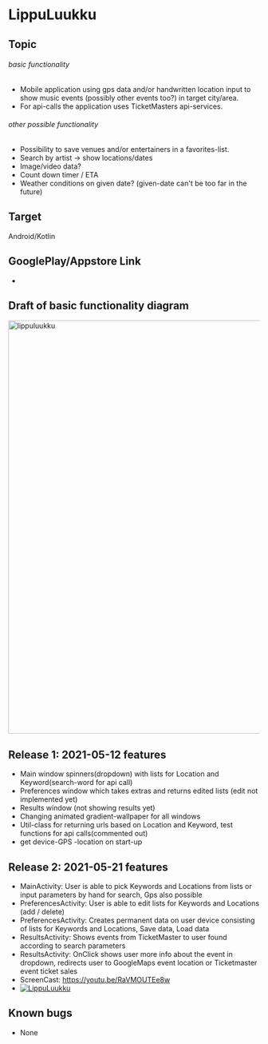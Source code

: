 
# LippuLuukku

## Topic
 ###### basic functionality
- Mobile application using gps data and/or handwritten location input to show music events (possibly other events too?) in target city/area.
- For api-calls the application uses TicketMasters api-services.
 ###### other possible functionality
- Possibility to save venues and/or entertainers in a favorites-list.
- Search by artist -> show locations/dates
- Image/video data?
- Count down timer / ETA
- Weather conditions on given date? (given-date can't be too far in the future)

## Target
Android/Kotlin

## GooglePlay/Appstore Link
-

## Draft of basic functionality diagram
<img width="827" alt="lippuluukku" src="https://user-images.githubusercontent.com/56744277/117538075-2662ba80-b00d-11eb-95d3-bf58f00656fe.png">

## Release 1: 2021-05-12 features
- Main window spinners(dropdown) with lists for Location and Keyword(search-word for api call)
- Preferences window which takes extras and returns edited lists (edit not implemented yet)
- Results window (not showing results yet)
- Changing animated gradient-wallpaper for all windows
- Util-class for returning urls based on Location and Keyword, test functions for api calls(commented out)
- get device-GPS -location on start-up

## Release 2: 2021-05-21 features
- MainActivity: User is able to pick Keywords and Locations from lists or input parameters by hand for search, Gps also possible
- PreferencesActivity: User is able to edit lists for Keywords and Locations (add / delete)
- PreferencesActivity: Creates permanent data on user device consisting of lists for Keywords and Locations, Save data, Load data
- ResultsActivity: Shows events from TicketMaster to user found according to search parameters
- ResultsActivity: OnClick shows user more info about the event in dropdown, redirects user to GoogleMaps event location or Ticketmaster event ticket sales
- ScreenCast: https://youtu.be/RaVMOUTEe8w 
- [![LippuLuukku](https://img.youtube.com/vi/RaVMOUTEe8w/0.jpg)](https://www.youtube.com/watch?v=RaVMOUTEe8w "LippuLuukku")

## Known bugs
- None
